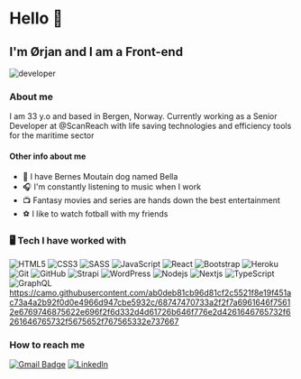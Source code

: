 # Hello 👋

## I'm Ørjan and I am a Front-end

<picture>
 <img alt="developer" src="https://images.unsplash.com/photo-1546146830-2cca9512c68e?ixlib=rb-4.0.3&ixid=MnwxMjA3fDB8MHxwaG90by1wYWdlfHx8fGVufDB8fHx8&auto=format&fit=crop&w=500&q=50">
</picture>

### About me
I am 33 y.o and based in Bergen, Norway. Currently working as a Senior Developer at @ScanReach with life saving technologies and efficiency tools for the maritime sector

#### Other info about me
 - :dog: I have Bernes Moutain dog named Bella
 - :headphones: I'm constantly listening to music when I work
 - :tv: Fantasy movies and series are hands down the best entertainment
 - :soccer: I like to watch fotball with my friends

### :desktop_computer: Tech I have worked with
![HTML5](https://img.shields.io/badge/-HTML5-white?style=for-the-badge&logo=html5)
![CSS3](https://img.shields.io/badge/-CSS3-white?style=for-the-badge&logo=css3&logoColor=264de4)
![SASS](https://img.shields.io/badge/-Sass-white?style=for-the-badge&logo=sass)
![JavaScript](https://img.shields.io/badge/-JavaScript-white?style=for-the-badge&logo=javascript)
![React](https://img.shields.io/badge/-React-white?style=for-the-badge&logo=react)
![Bootstrap](https://img.shields.io/badge/-Bootstrap-white?style=for-the-badge&logo=bootstrap)
![Heroku](https://img.shields.io/badge/-Heroku-white?style=for-the-badge&logo=heroku&logoColor=6762a6)
![Git](https://img.shields.io/badge/-Git-white?style=for-the-badge&logo=git)
![GitHub](https://img.shields.io/badge/-GitHub-white?style=for-the-badge&logo=github&logoColor=black)
![Strapi](https://img.shields.io/badge/-Strapi-white?style=for-the-badge&logo=Strapi&logoColor=4e26e0)
![WordPress](https://img.shields.io/badge/-WordPress-white?style=for-the-badge&logo=wordpress&logoColor=00749c)
![Nodejs](https://img.shields.io/badge/-Nodejs-white?style=for-the-badge&logo=Node.js)
![Nextjs](https://img.shields.io/badge/-NEXT.js-white?style=for-the-badge&logo=Next.js&logoColor=black)
![TypeScript](https://img.shields.io/badge/-TypeScript-white?style=for-the-badge&logo=typescript)
![GraphQL](https://img.shields.io/badge/-GraphQL-white?style=for-the-badge&logo=graphql&logoColor=e535ab)
https://camo.githubusercontent.com/ab0deb81cb96d81cf2c5521f8e19f451ac73a4a2b92f0d0e4966d947cbe5932c/68747470733a2f2f7a6961646f75612e6769746875622e696f2f6d332d4d61726b646f776e2d4261646765732f6261646765732f5675652f767565332e737667

### How to reach me 
[![Gmail Badge](https://img.shields.io/badge/-gmail-c14438?style=flat-square&logo=Gmail&logoColor=white)](mailto:oerjan4@gmail.com) 
[![Linkedln](https://img.shields.io/badge/LinkedIn-0077B5?style=for-the-badg&logo=linkedin&logoColor=white)](https://www.linkedin.com/in/%C3%B8rjan-berger-80a05889/)
